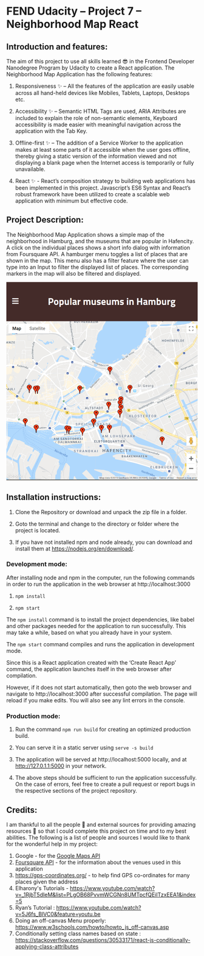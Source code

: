 # FEND Udacity – Project 7 – Neighborhood Map React

## Introduction and features:

The aim of this project to use all skills learned :sunglasses: in the Frontend Developer Nanodegree Program by Udacity to create a React application. The Neighborhood Map Application has the following features:

1. Responsiveness :sparkles: – All the features of the application are easily usable across all hand-held devices like Mobiles, Tablets, Laptops, Desktops etc.

1. Accessibility :sparkles: – Semantic HTML Tags are used, ARIA Attributes are included to explain the role of non-semantic elements, Keyboard accessibility is made easier with meaningful navigation across the application with the Tab Key.

1. Offline-first :sparkles: – The addition of a Service Worker to the application makes at least some parts of it accessible when the user goes offline, thereby giving a static version of the information viewed and not displaying a blank page when the Internet access is temporarily or fully unavailable.

1. React :sparkles: - React’s composition strategy to building web applications has been implemented in this project. Javascript’s ES6 Syntax and React’s robust framework have been utilized to create a scalable web application with minimum but effective code.

## Project Description:

The Neighborhood Map Application shows a simple map of the neighborhood in Hamburg, and the museums that are popular in Hafencity. A click on the individual places shows a short info dialog with information from Foursquare API. A hamburger menu toggles a list of places that are shown in the map. This menu also has a filter feature where the user can type into an Input to filter the displayed list of places. The corresponding markers in the map will also be filtered and displayed.

![Screenshot of the Project](images/P7FEND.png)

## Installation instructions:

1. Clone the Repository or download and unpack the zip file in a folder.

1. Goto the terminal and change to the directory or folder where the project is located. 

1. If you have not installed npm and node already, you can download and install them at https://nodejs.org/en/download/.

### Development mode:

After installing node and npm in the computer, run the following commands in order to run the application in the web browser at http://localhost:3000

1. `npm install`

1. `npm start`

The `npm install` command is to install the project dependencies, like babel and other packages needed for the application to run successfully. This may take a while, based on what you already have in your system. 

The `npm start` command compiles and runs the application in development mode.

Since this is a React application created with the ‘Create React App’ command, the application launches itself in the web browser after compilation.

However, if it does not start automatically, then goto the web browser and navigate to http://localhost:3000 after successful compilation. The page will reload if you make edits. You will also see any lint errors in the console.

### Production mode: 

1. Run the command `npm run build` for creating an optimized production build.

1. You can serve it in a static server using `serve -s build`

1. The application will be served at http://localhost:5000 locally, and at http://127.0.1.1:5000 in your network.

1. The above steps should be sufficient to run the application successfully. On the case of errors, feel free to create a pull request or report bugs in the respective sections of the project repository.

## Credits:

I am thankful to all the people :pray: and external sources for providing amazing resources :clap: so that I could complete this project on time and to my best abilities. The following is a list of people and sources I would like to thank for the wonderful help in my project:

1. Google - for the [Google Maps API](https://developers.google.com/maps/documentation/javascript/tutorial)
1. [Foursquare API](https://developer.foursquare.com/) - for the information about the venues used in this application
1. https://gps-coordinates.org/ - to help find GPS co-ordinates for many places given the address
1. Elharony's Tutorials - https://www.youtube.com/watch?v=_1RjbT5dIeM&list=PLgOB68PvvmWCGNn8UMTpcfQEiITzxEEA1&index=5
1. Ryan’s Tutorial : https://www.youtube.com/watch?v=5J6fs_BlVC0&feature=youtu.be
1. Doing an off-canvas Menu properly: https://www.w3schools.com/howto/howto_js_off-canvas.asp
1. Conditionally setting class names based on state : https://stackoverflow.com/questions/30533171/react-js-conditionally-applying-class-attributes